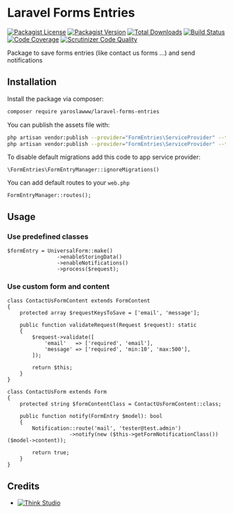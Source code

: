 # Laravel Forms Entries

[![Packagist License](https://img.shields.io/packagist/l/yaroslawww/laravel-forms-entries?color=%234dc71f)](https://github.com/yaroslawww/laravel-forms-entries/blob/master/LICENSE.md)
[![Packagist Version](https://img.shields.io/packagist/v/yaroslawww/laravel-forms-entries)](https://packagist.org/packages/yaroslawww/laravel-forms-entries)
[![Total Downloads](https://img.shields.io/packagist/dt/yaroslawww/laravel-forms-entries)](https://packagist.org/packages/yaroslawww/laravel-forms-entries)
[![Build Status](https://scrutinizer-ci.com/g/yaroslawww/laravel-forms-entries/badges/build.png?b=master)](https://scrutinizer-ci.com/g/yaroslawww/laravel-forms-entries/build-status/master)
[![Code Coverage](https://scrutinizer-ci.com/g/yaroslawww/laravel-forms-entries/badges/coverage.png?b=master)](https://scrutinizer-ci.com/g/yaroslawww/laravel-forms-entries/?branch=master)
[![Scrutinizer Code Quality](https://scrutinizer-ci.com/g/yaroslawww/laravel-forms-entries/badges/quality-score.png?b=master)](https://scrutinizer-ci.com/g/yaroslawww/laravel-forms-entries/?branch=master)

Package to save forms entries (like contact us forms ...) and send notifications

## Installation

Install the package via composer:

```bash
composer require yaroslawww/laravel-forms-entries
```

You can publish the assets file with:

```bash
php artisan vendor:publish --provider="FormEntries\ServiceProvider" --tag="config"
php artisan vendor:publish --provider="FormEntries\ServiceProvider" --tag="lang"
```

To disable default migrations add this code to app service provider:

```injectablephp
\FormEntries\FormEntryManager::ignoreMigrations()
```

You can add default routes to your `web.php`

```injectablephp
FormEntryManager::routes();
```

## Usage

### Use predefined classes

```injectablephp
$formEntry = UniversalForm::make()
                ->enableStoringData()
                ->enableNotifications()
                ->process($request);
```

### Use custom form and content

```injectablephp
class ContactUsFormContent extends FormContent
{
    protected array $requestKeysToSave = ['email', 'message'];

    public function validateRequest(Request $request): static
    {
        $request->validate([
            'email'   => ['required', 'email'],
            'message' => ['required', 'min:10', 'max:500'],
        ]);

        return $this;
    }
}
```

```injectablephp
class ContactUsForm extends Form
{
    protected string $formContentClass = ContactUsFormContent::class;

    public function notify(FormEntry $model): bool
    {
        Notification::route('mail', 'tester@test.admin')
                    ->notify(new ($this->getFormNotificationClass())($model->content));

        return true;
    }
}
```

## Credits

- [![Think Studio](https://yaroslawww.github.io/images/sponsors/packages/logo-think-studio.png)](https://think.studio/)
